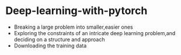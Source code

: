 # Deep-learning-with-pytorch
* Breaking a large problem into smaller,easier ones
* Exploring the constraints of an intricate deep learning problem,and deciding on a structure
  and approach
* Downloading the training data